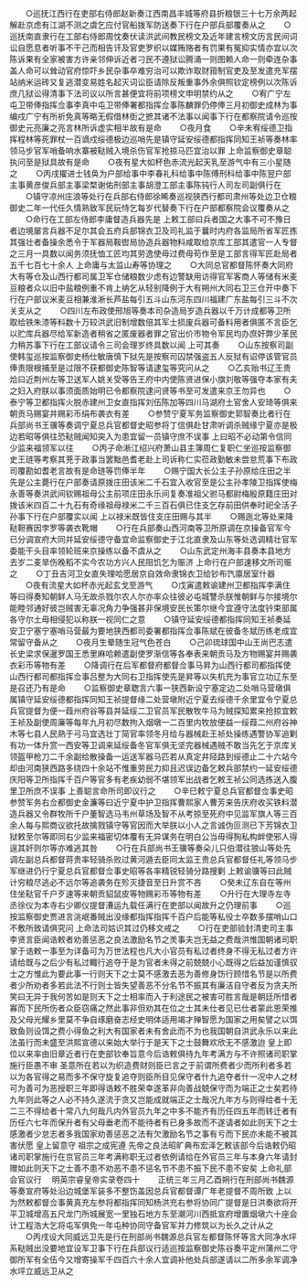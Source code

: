 <!-- { "loadSidebar": true } -->
　　○巡抚江西行在吏部右侍郎赵新奏江西南昌丰城等府县折粮银三十七万余两起解赴京虑有江湖不测之虞乞应付官船拨军防送奏下行在户部兵部覆奏从之
　　○巡抚南直隶行在工部右侍郎周忱奏伏读洪武间教民榜文及近年建言榜文历言民间词讼自愿息者听事不干己而相告讦及官吏罗织以媒贿赂者有罚果有冤抑实情亦宜以次陈诉果有全家被害方许亲邻伸诉近者刁民不遵狱讼腾涌一则图赖人命一则牵连杂事盖人命可以耸动官府惊吓乡民杂事卒难穷治可以欺诈取财箝制官吏及至发遣充军摆站纳米运砖又复逃潜变易姓名起灭词讼臣请除反叛重事外余俱照钦定榜例以次陈诉庶几狱讼得清事下法司议以所言甚便宜将前项榜文申明禁约从之
　　○宥广宁左屯卫带俸指挥佥事李真中屯卫带俸署都指挥佥事陈麟罪仍停俸三月初御史成林为事编戍广宁有所祈免真等略无假借林衘之摭其诸不法事以闻事下行在都察院请令巡按御史元亮廉之亮言林所诉虚实相半故有是命
　　○夜月食
　　○辛未宥绥德卫指挥程林等死罪杖一百谪戍绥德极边巡哨先是镇守延安绥德都指挥同知王祯等奏林率领马步官军哨备响水寨被鞑贼入境杀伤官军抢掠马匹宜治以罪  上命监察御史章聪执问至是狱具故有是命
　　○夜有星大如杯色赤流光起天乳至游气中有三小星随之
　　○丙戌擢进士钱奂为户部给事中李春礼科给事中陈傅刑科给事中陈翌户部主事黄彦俊兵部主事梁楘谢佑刑部主事胡澄工部主事陈钝行人司左司副俱行在
　　○镇守凉州庄浪等处行在兵部右侍郎徐睎奏巡视狭西行都司肃州等处边卫仓粮御史二年一代任久情熟致军民玩恃乞每岁代替奏下行在户部都察院会议覆奏从之
　　○命行在工部左侍郎李庸督造兵器先是  上敕工部曰兵者国之大事不可不豫日者边境屡言兵器不足尔其会五府兵部锦衣卫及司礼监于曩时内府各监局所省军匠拣其强壮者备操余悉令于军器局鞍辔局协造兵器物料咸取给京库工部其遣官一人专督之三月一具数以闻务须抚恤工匠均其劳逸使毋过费毋苟作至是工部言得军匠赴局者五千七百七十余人  上命庸与太监山寿等协理之
　　○大同总官都督陈怀奏大同府大有等仓及山西行都司属卫军仓储粮数少虑有边警缺用访得官军客商人等储有米麦豆粮者众以旧中盐粮例重不肯上纳乞从轻别降例于大有朔州大同右卫三仓开中奏下行在户部议米麦豆相兼淮淅长芦盐每引五斗山东河东四川福建广东盐每引三斗不次关支从之
　　○四川左布政使邢旭等奏本司杂造局岁造兵器以千万计成都等卫所取给铁朱漆等料数十万较洪武旧制增数倍其军士损废兵器可备料用者俱匿不言臣乞以贮库兵器尽给军新造者稍省之匿废器者罪之官出价市物令军民均办庶奸弊少革民力稍苏事下行在工部议请令三司会理岁终具数以闻  上可其奏
　　○山东按察司副使韩玺巡按监察御史杨仕敏唐慎下狱先是按察司囚禁强盗五人反狱有诏停该管官员俸责限根捕至是过限不获都御史陈智等请逮玺等究问从之
　　○乙亥贻书辽王贵烚曰近荆州左等卫送军人姚关受等告王府中内使陈贤进保小旗刘敬等强夺本家有夫之妇入府朕以事须面质始明已令都察院逮问贤等书至可发遣来京王勿异也
　　○泰宁等卫都指挥火脱赤建州卫女直指挥刘伍陈加等四川马湖府土官舍人安琦等俱来朝贡马赐宴并赐彩币绢布袭衣有差
　　○参赞宁夏军务监察御史郭智奏比者行在兵部尚书王骥等奏调宁夏总兵官都督史昭参将丁信俱赴甘肃听调杀贼缘宁夏亦是极边若昭等俱往恐鞑贼闻知突入为患宜留一员镇守庶不误事  上曰昭不必动第令信同少监来福领军以往
　　○丙子命淅江绍兴府萧山县主簿周仁复职仁坐巡按监察御史王琏等考察其茺于政事当罢黜邑耆老赴上司诉称仁实莅政勤敏未尝怠荒事下布政司覆勘如耆老言故有是命琏等罚俸半年
　　○赐宁国大长公主子孙原给庄田之半先是公主薨行在户部奏请原拨庄田该米二千石宜入收官至是公主孙孝陵卫指挥使梅永善等奏洪武间钦赐祖母公主前项庄田永乐间复奏准祖父驸马都尉梅殷原籍庄田对拨该米四百二十九石有奇缘祖母禄米二千三百石俱已住支乞存前田供奉时祀全活子孙事下行在户部覆实以闻  上以禄米既皆住支庄田赐与其半
　　○赐迤北等处来降鞑靼赛因孛罗等袭衣靴帽
　　○行在兵部奏山西河南等卫所原调在京操备官军今已分调宣府大同并延安绥德守备宜命监察御史于江北直隶及山东等处选调精壮官军委能干头目率领轮班来京操练以备不虞从之
　　○山东武定州海丰县奏本县地方去岁二麦旱伤晚稻不实今农功方兴人民阻饥乞为赈济  上命行在户部速移文所司赈之
　　○丁丑吉河卫女直失理哈愿居京自效命隶锦衣卫给钞布饩廪居室什器
　　○夜有流星大如杯赤光起玄戈至游气
　　○戊寅遣敕谕建州卫都指挥李满住等曰得奏知朝鲜人马无故杀戮尔农人尔亦率众往彼必屯城讐杀朕惟朝鲜与尔接境尔能睦邻通好彼岂贼害无辜况角力争强甚非保境安民长策尔继今宜遵守法度钤束部属各守尔土毋相侵犯以称朕一视同仁之意
　　○镇守延安绥德都指挥同知王祯奏延安卫宁塞宁塞哨马营最为要地狭西都司委署都指挥佥事陈斌在彼备冬斌历练老成宜常留守备从之
　　○夜月生晕随生冠气色苍白
　　○己卯琉球国中山王尚巴志遣长史梁求保暹罗国王悉里麻哈赖遣副使罗渐信等各奉表来朝贡马及方物赐宴并赐袭衣彩币等物有差
　　○降调行在后军都督府都督佥事马昇为山西行都司都指挥使山西行都司都指挥佥事吕整为大同右卫指挥使先是昇等以失机充为事官立功辽东至是召还乃有是命
　　○监察御史章聦言六事一狭西新设宁塞定边二处哨马营墩俱属镇守延安绥德都指挥同知王祯提督缘二处营墩附近宁夏去绥德千余里宜令宁夏总兵官提督为便一葭州府谷等县并延绥二卫官员军民散牧牛马为贼探知累来抢掠宜敕王祯及副使周廉等每年九月初尽数拘入烟墩一二百里内牧放便益一绥葭二州府谷神木等七县人民熟于弓马宜选壮丁简官率领冬月给与器械赴王祯处操练遇警协军追剿有功一体升赏一西安等卫调来延绥备冬官军俱无坚完器械遇贼不敢当先乞于京库关领盔甲枪刀二千余副给散操备一运送军器马匹若从真定井陉路到绥德止二十六站今却由河南狭西路多绕四十余站不惟重劳民力抑且迟误边备乞敕兵部禁约一延安绥德庆阳等卫所指挥千百户等官多有老疾幼弱不堪领军出战者乞敕王祯公同选拣送入腹里卫所庶不误事  上善聪言命所司即议行之
　　○辛巳敕宁夏总兵官都督佥事史昭参赞军务右佥都御史金濂等曰近宁夏中护卫指挥曹熙家人曹芳来告庆府收买铁料潜造兵器又令群牧所千户董智选马韦州草场及智不从考掠至死府中见监军旗人等三百余人每与熙商议欲托故擒戮镇守等官因而大举朕以小人之言诚伪叵测已下芳锦衣卫狱敕至尔等即同右少监来福密切体覆有无异谋务在明白公当毋得狥私构衅使邪人得逞其奸则尔等亦难逃其咎
　　○行在兵部尚书王骥等奏朵儿只伯潜往狼山等处先调左副总兵都督蒋贵率轻骑杀败过黄河遁去臣同太监王贵总兵官都督任礼等领马步军继进仍行宁夏总兵官都督佥事史昭等各率精锐轻骑分路搜剿  上敕谕骥等曰此贼计穷粮尽逃必不远尔等追袭务在殄灭捷音至日升赏不吝
　　○癸未辽东自在等州住坐鞑官千户歹速等来朝贡貂鼠皮等物赐彩币等物有差
　　○升行在大理寺左寺丞徐仪为本寺右少卿仪提督漕运九载任满行在吏部以闻故升之仍理前事
　　○巡按监察御史贾进言洮岷番贼出没缘都指挥指挥千百户后能等私役士卒数多摆哨山口不敷所致请俱究问  上命法司姑识其过仍移文戒之
　　○行在吏部验封清吏司主事李贤言臣闻诰敕者劝善惩恶之良法激励名节之羙事夫岂无益之费哉洪惟国朝诸司职掌于诰敕一事至为详备可为万世法程也凡大小官员有私过者终身不得无私过者方许请给既与之后少有私过輙行追夺于是为官者未得之前兢兢小心既得之后益加谨慎驭士之方惟此为要此事一行则天下之士莫不感激去恶为善修身饬行顾惜名节是以所费者少所劝者多若此法不行则士皆失望善恶不分名节不振其有廉洁自守者反为贪夫所笑曰无异于我何苦如是则天下之士相率而入于利途民之被害可胜言哉是朝廷所惜者寡而下民所伤者众臣窃痛之然此事非但劝其在位之士其未仕者见已仕者蒙此恩荣推及父母光耀乡里莫不争自琢磨奋志经史明体适用竭才殚智愿为国家之用矣譬之以饵致鱼则设饵之费小得鱼之利大有国家者未有舍此而不为也我国朝自洪武永乐以来此法虽行而未盛至洪熙宣德以来始大举行于是天下之士鼓舞欢欣无不感激迨  皇上即位以来率由旧章近者行在吏部钦奉旨意今后诰敕俱待九年考满方与不许照诸司职掌施行臣愚不审  圣意所在若以为织造费财则臣已言之于前谓所费者少而所利者多若以为各官得之易而多不保守旋复追夺则臣所目见保守者什九追夺者什一况中人之材可为善可为恶授职三年即得诰敕不胜荣幸遂革非向善战兢保守而为端正之士矣若待九年则此等之人必不持久遂流于贪又岂能成就端正之士哉况九年方与则得给者十无二三不得给者十常八九何哉凡内外官员九年之中多不能齐有历任四五年而转迁者有历任六七年而保升者有父母垂老而不能待者有已身多故而不遂请者如此则天下之士感激者少怠志者多我国家劝善惩恶之法有欠激励名节之事有亏而下民亦未能不被其害伏愿  皇上留意守  祖宗之成宪遵  先帝之良法昭旷典布宏泽乞敕该部今后诰敕仍昭诸司职掌施行在京官员三年考满称职无过者依例请给在外官员三年与本身六年请封赠如此则天下之士善不患不劝恶不患不惩名节不患不振下民不患不安矣  上命礼部会官议行
　明英宗睿皇帝实录卷四十
　　正统三年三月乙酉朔行在刑部尚书魏源等奏宣府等处沿边城堡军装多不整饬盖因总兵官都督谭广年老提督不周所致  上以为然敕都督佥事黄真充左参将都指挥同知杨洪充右参将协同广提督是日洪奏欲将开平卫城增高五尺龙门所城展宽一里独石地方东至潮河川西抵宣府增置烟墩六十座会计工程浩大乞将屯军俱免一年屯种协同守备官军并力修筑以为长久之计从之
　　○丙戌设大同威远卫先是行在刑部尚书魏源总兵官左都督陈怀等言大同净水坪系鞑贼出没要地宜设军卫事下行在兵部议行适巡按监察御史陈谷奏平定州蒲州二守御所军有全伍今又增寄操军千四百六十余人宜调补他处兵部遂请以二所多余军调净水坪立威远卫从之
